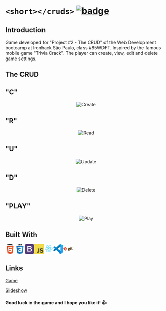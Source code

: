 # `<short></cruds>` [![badge]][link]

## Introduction

Game developed for "Project #2 - The CRUD" of the Web Development bootcamp at Ironhack São Paulo, class #85WDFT.
Inspired by the famous mobile game "Trivia Crack".
The player can create, view, edit and delete game settings.

## The CRUD

## "C"

<p align="center">
  <img src="https://i.imgur.com/8PJ0ppo.png" alt="Create"/>
</p>

## "R"

<p align="center">
  <img src="https://i.imgur.com/H9Ypv30.png" alt="Read"/>
</p>

## "U"

<p align="center">
  <img src="https://i.imgur.com/pO5JrlX.png" alt="Update"/>
</p>

## "D"

<p align="center">
  <img src="https://i.imgur.com/pO5JrlX.png" alt="Delete"/>
</p>

## "PLAY"

<p align="center">
  <img src="https://i.imgur.com/p6Gk4mk.png" alt="Play"/>
</p>

## **Built With**

<code><img height="30" src="https://raw.githubusercontent.com/github/explore/80688e429a7d4ef2fca1e82350fe8e3517d3494d/topics/html/html.png"></code><code><img height="30" src="https://raw.githubusercontent.com/github/explore/80688e429a7d4ef2fca1e82350fe8e3517d3494d/topics/css/css.png"></code><code><img height="30" src="https://raw.githubusercontent.com/github/explore/80688e429a7d4ef2fca1e82350fe8e3517d3494d/topics/bootstrap/bootstrap.png"></code><code><img height="30" src="https://raw.githubusercontent.com/github/explore/80688e429a7d4ef2fca1e82350fe8e3517d3494d/topics/javascript/javascript.png"></code><code><img height="30" src="https://raw.githubusercontent.com/github/explore/80688e429a7d4ef2fca1e82350fe8e3517d3494d/topics/react/react.png"></code><code><img height="30" src="https://raw.githubusercontent.com/github/explore/80688e429a7d4ef2fca1e82350fe8e3517d3494d/topics/visual-studio-code/visual-studio-code.png"></code><code><img height="30" src="https://raw.githubusercontent.com/github/explore/80688e429a7d4ef2fca1e82350fe8e3517d3494d/topics/git/git.png"></code>

## Links

<a href="https://short-cruds.netlify.app" target="_blank">Game</a>

<a href="https://www.canva.com/design/DAFMUYCOY2k/UFHDXeGt0-2oqubJGZevEg/view?utm_content=DAFMUYCOY2k&utm_campaign=designshare&utm_medium=link2&utm_source=sharebutton" target="_blank">Slideshow</a>

#### Good luck in the game and I hope you like it! 👍

[badge]: https://i.imgur.com/YxaQX63.png
[link]: https://short-cruds.netlify.app

